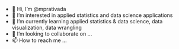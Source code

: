 - 👋 Hi, I’m @mprativada
- 👀 I’m interested in applied statistics and data science applications
- 🌱 I’m currently learning applied statistics & data science, data visualization, data wrangling
- 💞️ I’m looking to collaborate on ...
- 📫 How to reach me ...

<!---
mprativada/mprativada is a ✨ special ✨ repository because its `README.md` (this file) appears on your GitHub profile.
You can click the Preview link to take a look at your changes.
--->
